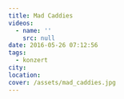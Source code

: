 ```yaml
---
title: Mad Caddies
videos:
  - name: ''
    src: null
date: 2016-05-26 07:12:56
tags:
  - konzert
city:
location:
cover: /assets/mad_caddies.jpg
---
```

